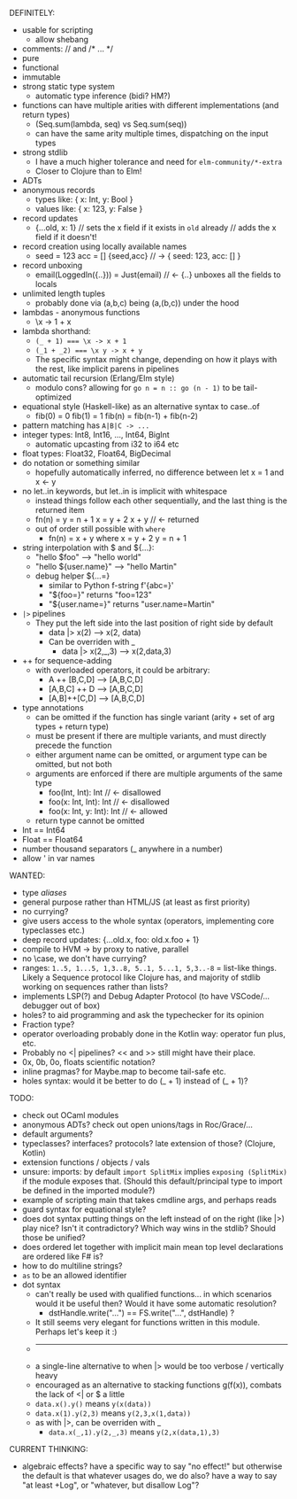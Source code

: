 DEFINITELY:
* usable for scripting
  * allow shebang
* comments: // and /* ... */
* pure
* functional
* immutable
* strong static type system
  * automatic type inference (bidi? HM?)
* functions can have multiple arities with different implementations (and return types)
  * (Seq.sum(lambda, seq) vs Seq.sum(seq))
  * can have the same arity multiple times, dispatching on the input types
* strong stdlib
  * I have a much higher tolerance and need for `elm-community/*-extra`
  * Closer to Clojure than to Elm!
* ADTs
* anonymous records
  * types like:  { x: Int, y: Bool }
  * values like: { x: 123, y: False }
* record updates
  * {...old, x: 1} // sets the x field if it exists in `old` already
                   // adds the x field if it doesn't!
* record creation using locally available names
  * seed = 123
    acc = []
    {seed,acc} // -> { seed: 123, acc: [] }
* record unboxing
  * email(LoggedIn({..})) = Just(email) // <- {..} unboxes all the fields to locals
* unlimited length tuples
  * probably done via (a,b,c) being (a,(b,c)) under the hood
* lambdas - anonymous functions
  * \x -> 1 + x
* lambda shorthand: 
  * `(_ + 1) === \x -> x + 1`
  * `(_1 + _2) === \x y -> x + y`
  * The specific syntax might change, depending on how it plays with the rest, like implicit parens in pipelines
* automatic tail recursion (Erlang/Elm style)
  * modulo cons? allowing for `go n = n :: go (n - 1)` to be tail-optimized
* equational style (Haskell-like) as an alternative syntax to case..of
  * fib(0) = 0
    fib(1) = 1
    fib(n) = fib(n-1) + fib(n-2)
* pattern matching has `A|B|C -> ...`
* integer types: Int8, Int16, ..., Int64, BigInt
  * automatic upcasting from i32 to i64 etc
* float types: Float32, Float64, BigDecimal
* do notation or something similar
  * hopefully automatically inferred, no difference between let x = 1 and x <- y
* no let..in keywords, but let..in is implicit with whitespace
  * instead things follow each other sequentially, and the last thing is the returned item
  * fn(n) =
      y = n + 1
      x = y + 2
      x + y      // <- returned
  * out of order still possible with `where`
    * fn(n) =
        x + y
          where
            x = y + 2
            y = n + 1
* string interpolation with $ and ${...}:
  * "hello $foo" --> "hello world"
  * "hello ${user.name}" --> "hello Martin"
  * debug helper ${...=}
    * similar to Python f-string f'{abc=}'
    * "${foo=}" returns "foo=123"
    * "${user.name=}" returns "user.name=Martin"
* `|>` pipelines
  * They put the left side into the last position of right side by default
    * data |> x(2) --> x(2, data)
    * Can be overriden with _
      * data |> x(2,_,3) --> x(2,data,3)
* ++ for sequence-adding
  * with overloaded operators, it could be arbitrary:
    * A ++ [B,C,D] --> [A,B,C,D]
    * [A,B,C] ++ D --> [A,B,C,D]
    * [A,B]++[C,D] --> [A,B,C,D]
* type annotations
  * can be omitted if the function has single variant (arity + set of arg types + return type)
  * must be present if there are multiple variants, and must directly precede the function
  * either argument name can be omitted, or argument type can be omitted, but not both
  * arguments are enforced if there are multiple arguments of the same type
    * foo(Int, Int): Int       // <- disallowed
    * foo(x: Int, Int): Int    // <- disallowed
    * foo(x: Int, y: Int): Int // <- allowed
  * return type cannot be omitted
* Int == Int64
* Float == Float64
* number thousand separators (_ anywhere in a number)
* allow ' in var names


WANTED:
* type _aliases_
* general purpose rather than HTML/JS (at least as first priority)
* no currying?
* give users access to the whole syntax (operators, implementing core typeclasses etc.)
* deep record updates: {...old.x, foo: old.x.foo + 1}
* compile to HVM -> by proxy to native, parallel
* no \case, we don't have currying?
* ranges: `1..5, 1...5, 1,3..8, 5..1, 5...1, 5,3..-8` = list-like things. Likely a Sequence protocol like Clojure has, and majority of stdlib working on sequences rather than lists?
* implements LSP(?) and Debug Adapter Protocol (to have VSCode/... debugger out of box)
* holes? to aid programming and ask the typechecker for its opinion
* Fraction type?
* operator overloading probably done in the Kotlin way: operator fun plus, etc.
* Probably no <| pipelines? << and >> still might have their place. 
* 0x, 0b, 0o, floats scientific notation?
* inline pragmas? for Maybe.map to become tail-safe etc.
* holes syntax: would it be better to do \(_ + 1) instead of (_ + 1)?

TODO:
* check out OCaml modules
* anonymous ADTs? check out open unions/tags in Roc/Grace/...
* default arguments?
* typeclasses? interfaces? protocols? late extension of those? (Clojure, Kotlin)
* extension functions / objects / vals
* unsure: imports: by default `import SplitMix` implies `exposing (SplitMix)` if the module exposes that. (Should this default/principal type to import be defined in the imported module?)
* example of scripting main that takes cmdline args, and perhaps reads 
* guard syntax for equational style?
* does dot syntax putting things on the left instead of on the right (like |>) play nice? Isn't it contradictory? Which way wins in the stdlib? Should those be unified?
* does ordered let together with implicit main mean top level declarations are ordered like F# is?
* how to do multiline strings?
* `as` to be an allowed identifier
* dot syntax
  * can't really be used with qualified functions... in which scenarios would it be useful then? Would it have some automatic resolution?
    * dstHandle.write("...") == FS.write("...", dstHandle) ?
  * It still seems very elegant for functions written in this module. Perhaps let's keep it :)
  * --------------
  * a single-line alternative to when |> would be too verbose / vertically heavy
  * encouraged as an alternative to stacking functions g(f(x)), combats the lack of <| or $ a little
  * `data.x().y()` means `y(x(data))`
  * `data.x(1).y(2,3)` means `y(2,3,x(1,data))`
  * as with |>, can be overriden with _
    * `data.x(_,1).y(2,_,3)` means `y(2,x(data,1),3)`

CURRENT THINKING:
* algebraic effects? have a specific way to say "no effect!" but otherwise the default is that whatever usages do, we do also? have a way to say "at least +Log", or "whatever, but disallow Log"?
